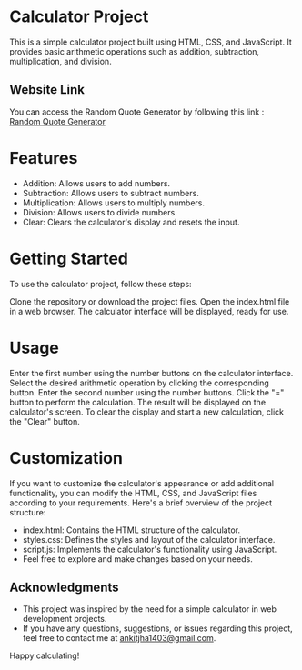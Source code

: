 # Calculator Project

This is a simple calculator project built using HTML, CSS, and JavaScript. It provides basic arithmetic operations such as addition, subtraction, multiplication, and division.

## Website Link
You can access the Random Quote Generator by following this link : [Random Quote Generator](https://ankitjha13.github.io/Calculator/)

# Features

- Addition: Allows users to add numbers.
- Subtraction: Allows users to subtract numbers.
- Multiplication: Allows users to multiply numbers.
- Division: Allows users to divide numbers.
- Clear: Clears the calculator's display and resets the input.


# Getting Started
To use the calculator project, follow these steps:

Clone the repository or download the project files.
Open the index.html file in a web browser.
The calculator interface will be displayed, ready for use.


# Usage

Enter the first number using the number buttons on the calculator interface.
Select the desired arithmetic operation by clicking the corresponding button.
Enter the second number using the number buttons.
Click the "=" button to perform the calculation.
The result will be displayed on the calculator's screen.
To clear the display and start a new calculation, click the "Clear" button.


# Customization

If you want to customize the calculator's appearance or add additional functionality, you can modify the HTML, CSS, and JavaScript files according to your requirements. Here's a brief overview of the project structure:

- index.html: Contains the HTML structure of the calculator.
- styles.css: Defines the styles and layout of the calculator interface.
- script.js: Implements the calculator's functionality using JavaScript.
- Feel free to explore and make changes based on your needs.

## Acknowledgments

- This project was inspired by the need for a simple calculator in web development projects.
- If you have any questions, suggestions, or issues regarding this project, feel free to contact me at ankitjha1403@gmail.com.

Happy calculating!

